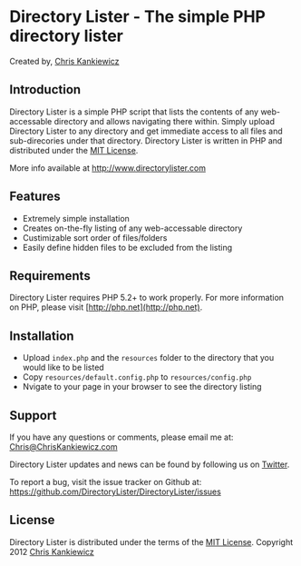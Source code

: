 Directory Lister - The simple PHP directory lister
==================================================
Created by, [Chris Kankiewicz](http://www.ChrisKankiewicz.com)


Introduction
------------
Directory Lister is a simple PHP script that lists the contents of any web-accessable directory and
allows navigating there within. Simply upload Directory Lister to any directory and get immediate
access to all files and sub-direcories under that directory. Directory Lister is written in PHP and
distributed under the [MIT License](http://www.opensource.org/licenses/mit-license.php).

More info available at http://www.directorylister.com


Features
--------
  * Extremely simple installation
  * Creates on-the-fly listing of any web-accessable directory
  * Custimizable sort order of files/folders
  * Easily define hidden files to be excluded from the listing


Requirements
------------
Directory Lister requires PHP 5.2+ to work properly.  For more information on PHP, please visit
[http://php.net](http://php.net).


Installation
------------
  * Upload `index.php` and the `resources` folder to the directory that you would like to be listed
  * Copy `resources/default.config.php` to `resources/config.php`
  * Nvigate to your page in your browser to see the directory listing


Support
-------
If you have any questions or comments, please email me at:
[Chris@ChrisKankiewicz.com](mailto:Chris@ChrisKankiewicz.com)

Directory Lister updates and news can be found by following us on 
[Twitter](https://twitter.com/#!/directorylister).

To report a bug, visit the issue tracker on Github at:
https://github.com/DirectoryLister/DirectoryLister/issues


License
-------
Directory Lister is distributed under the terms of the
[MIT License](http://www.opensource.org/licenses/mit-license.php).
Copyright 2012 [Chris Kankiewicz](http://www.chriskankiewicz.com)